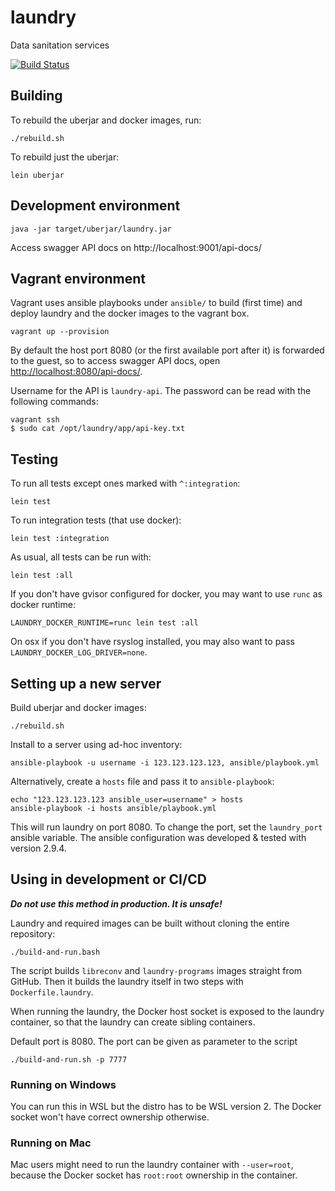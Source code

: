 # laundry
Data sanitation services

[![Build Status](https://travis-ci.org/solita/laundry.svg?branch=develop)](https://travis-ci.org/solita/laundry)

## Building

To rebuild the uberjar and docker images, run:

    ./rebuild.sh

To rebuild just the uberjar:

    lein uberjar

## Development environment

    java -jar target/uberjar/laundry.jar

Access swagger API docs on http://localhost:9001/api-docs/

## Vagrant environment

Vagrant uses ansible playbooks under `ansible/` to build (first time) and deploy laundry and the docker images to the vagrant box.

    vagrant up --provision

By default the host port 8080 (or the first available port after it) is forwarded to the guest, so to access swagger API docs, open <http://localhost:8080/api-docs/>.

Username for the API is `laundry-api`. The password can be read with the following commands:

    vagrant ssh
    $ sudo cat /opt/laundry/app/api-key.txt

## Testing

To run all tests except ones marked with `^:integration`:

    lein test

To run integration tests (that use docker):

    lein test :integration

As usual, all tests can be run with:

    lein test :all

If you don't have gvisor configured for docker, you may want to use `runc` as docker runtime:

    LAUNDRY_DOCKER_RUNTIME=runc lein test :all

On osx if you don't have rsyslog installed, you may also want to pass `LAUNDRY_DOCKER_LOG_DRIVER=none`.

## Setting up a new server

Build uberjar and docker images:

    ./rebuild.sh

Install to a server using ad-hoc inventory:

    ansible-playbook -u username -i 123.123.123.123, ansible/playbook.yml

Alternatively, create a `hosts` file and pass it to `ansible-playbook`:

    echo "123.123.123.123 ansible_user=username" > hosts
    ansible-playbook -i hosts ansible/playbook.yml

This will run laundry on port 8080.
To change the port, set the `laundry_port` ansible variable.
The ansible configuration was developed & tested with version 2.9.4.

## Using in development or CI/CD
_**Do not use this method in production. It is unsafe!**_

Laundry and required images can be built without cloning the entire repository:

    ./build-and-run.bash

The script builds `libreconv` and `laundry-programs` images straight from GitHub. Then it builds the laundry itself in two steps with `Dockerfile.laundry`.

When running the laundry, the Docker host socket is exposed to the laundry container, so that the laundry can create sibling containers.

Default port is 8080. The port can be given as parameter to the script

    ./build-and-run.sh -p 7777

### Running on Windows
You can run this in WSL but the distro has to be WSL version 2. The Docker socket won't have correct ownership otherwise.

### Running on Mac
Mac users might need to run the laundry container with `--user=root`, because the Docker socket has `root:root` ownership in the container.
